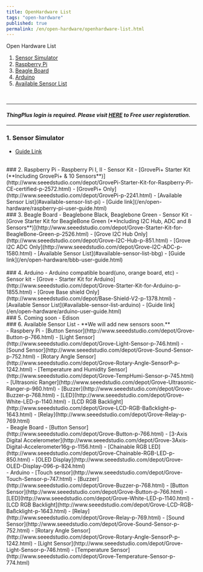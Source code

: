 ```yaml
---
title: OpenHardware List
tags: "open-hardware"
published: true
permalink: /en/open-hardware/openhardware-list.html
---
```


Open Hardware List

1. [Sensor Simulator](#id-simulator-guide)
2. [Raspberry Pi](#id-pi-guide)
3. [Beagle Board](#id-beagle-guide)
4. [Arduino](#id-arduino-guide)
5. [Available Sensor List](#id-sensor-list)

<br/>

---
#### ***ThingPlus login is required. Please visit [HERE](https://thingplus.net/signup-en/) to Free user registeration.***
<hr>

### 1. Sensor Simulator
- [Guide Link](/en/open-hardware/sensor-simulator-user-guide.html)

<br/>
### 2. Raspberry Pi
- Raspberry Pi I, II
- Sensor Kit
  - [GrovePi+ Starter Kit (**Including GrovePi+ & 10 Sensors**)](http://www.seeedstudio.com/depot/GrovePi-Starter-Kit-for-Raspberry-Pi-CE-certified-p-2572.html)
  - [GrovePi+ Only](http://www.seeedstudio.com/depot/GrovePi-p-2241.html)
  - [Available Sensor List](#available-sensor-list-pi)
- [Guide link](/en/open-hardware/raspberry-pi-user-guide.html)

<br/>
### 3. Beagle Board
- Beaglebone Black, Beaglebone Green
- Sensor Kit
  - [Grove Starter Kit for BeagleBone Green (**Including I2C Hub, ADC and 8 Sensors**)](http://www.seeedstudio.com/depot/Grove-Starter-Kit-for-BeagleBone-Green-p-2526.html)
  - [Grove I2C Hub Only](http://www.seeedstudio.com/depot/Grove-I2C-Hub-p-851.html)
  - [Grove I2C ADC Only](http://www.seeedstudio.com/depot/Grove-I2C-ADC-p-1580.html)
  - [Available Sensor List](#available-sensor-list-bbg)
- [Guide link](/en/open-hardware/bbb-user-guide.html)

<div id='id-arduino-guide'></div>
<br/>
### 4. Arduino 
- Arduino compatible board(uno, orange board, etc)
- Sensor kit
  - [Grove - Starter Kit for Arduino](http://www.seeedstudio.com/depot/Grove-Starter-Kit-for-Arduino-p-1855.html)
  - [Grove Base shield Only](http://www.seeedstudio.com/depot/Base-Shield-V2-p-1378.html)
  - [Available Sensor List](#available-sensor-list-arduino)
- [Guide link](/en/open-hardware/arduino-user-guide.html)

<br/>
### 5. Coming soon
- Edison

<br/>
<div id='id-sensor-list'></div>
### 6. Available Sensor List
- **We will add new sensors soon.**

<div id='available-sensor-list-pi'></div>
- Raspbery Pi
 - [Button Sensor](http://www.seeedstudio.com/depot/Grove-Button-p-766.html)
 - [Light Sensor](http://www.seeedstudio.com/depot/Grove-Light-Sensor-p-746.html)
 - [Sound Sensor](http://www.seeedstudio.com/depot/Grove-Sound-Sensor-p-752.html)
 - [Rotary Angle Sensor](http://www.seeedstudio.com/depot/Grove-Rotary-Angle-SensorP-p-1242.html)
 - [Temperature and Humidity Sensor](http://www.seeedstudio.com/depot/Grove-TempHumi-Sensor-p-745.html)
 - [Ultrasonic Ranger](http://www.seeedstudio.com/depot/Grove-Ultrasonic-Ranger-p-960.html)
 - [Buzzer](http://www.seeedstudio.com/depot/Grove-Buzzer-p-768.html)
 - [LED](http://www.seeedstudio.com/depot/Grove-White-LED-p-1140.html)
 - [LCD RGB Backlight](http://www.seeedstudio.com/depot/Grove-LCD-RGB-Baßcklight-p-1643.html)
 - [Relay](http://www.seeedstudio.com/depot/Grove-Relay-p-769.html)

<div id='available-sensor-list-bbg'></div>
- Beagle Board
 - [Button Sensor](http://www.seeedstudio.com/depot/Grove-Button-p-766.html)
 - [3-Axis Digital Accelerometer](http://www.seeedstudio.com/depot/Grove-3Axis-Digital-Accelerometer16g-p-1156.html)
 - [Chainable RGB LED](http://www.seeedstudio.com/depot/Grove-Chainable-RGB-LED-p-850.html)
 - [OLED Display](http://www.seeedstudio.com/depot/Grove-OLED-Display-096-p-824.html)

<div id='available-sensor-list-arduino'></div>
- Arduino
 - [Touch sensor](http://www.seeedstudio.com/depot/Grove-Touch-Sensor-p-747.html)
 - [Buzzer](http://www.seeedstudio.com/depot/Grove-Buzzer-p-768.html)
 - [Button Sensor](http://www.seeedstudio.com/depot/Grove-Button-p-766.html)
 - [LED](http://www.seeedstudio.com/depot/Grove-White-LED-p-1140.html)
 - [LCD RGB Backlight](http://www.seeedstudio.com/depot/Grove-LCD-RGB-Baßcklight-p-1643.html)
 - [Relay](http://www.seeedstudio.com/depot/Grove-Relay-p-769.html)
 - [Sound Sensor](http://www.seeedstudio.com/depot/Grove-Sound-Sensor-p-752.html)
 - [Rotary Angle Sensor](http://www.seeedstudio.com/depot/Grove-Rotary-Angle-SensorP-p-1242.html)
 - [Light Sensor](http://www.seeedstudio.com/depot/Grove-Light-Sensor-p-746.html)
 - [Temperature Sensor](http://www.seeedstudio.com/depot/Grove-Temperature-Sensor-p-774.html)


<div class='scrolltop'>
    <div class='scroll icon'><i class="fa fa-arrow-circle-up"></i></div>
</div>
